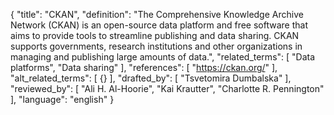{
  "title": "CKAN",
  "definition": "The Comprehensive Knowledge Archive Network (CKAN) is an open-source data platform and free software that aims to provide tools to streamline publishing and data sharing. CKAN supports governments, research institutions and other organizations in managing and publishing large amounts of data.",
  "related_terms": [
    "Data platforms",
    "Data sharing"
  ],
  "references": [
    "https://ckan.org/"
  ],
  "alt_related_terms": [
    {}
  ],
  "drafted_by": [
    "Tsvetomira Dumbalska"
  ],
  "reviewed_by": [
    "Ali H. Al-Hoorie",
    "Kai Krautter",
    "Charlotte R. Pennington"
  ],
  "language": "english"
}
